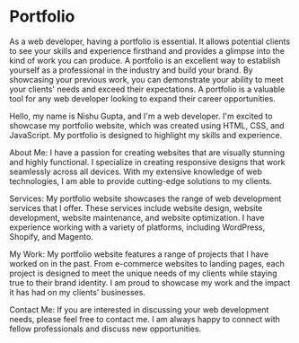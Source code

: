 # Portfolio
As a web developer, having a portfolio is essential. It allows potential clients to see your skills and experience firsthand and provides a glimpse into the kind of work you can produce. A portfolio is an excellent way to establish yourself as a professional in the industry and build your brand. By showcasing your previous work, you can demonstrate your ability to meet your clients' needs and exceed their expectations. A portfolio is a valuable tool for any web developer looking to expand their career opportunities.

Hello, my name is Nishu Gupta, and I'm a web developer. I'm excited to showcase my portfolio website, which was created using HTML, CSS, and JavaScript. My portfolio is designed to highlight my skills and experience.

About Me:
I have a passion for creating websites that are visually stunning and highly functional. I specialize in creating responsive designs that work seamlessly across all devices. With my extensive knowledge of web technologies, I am able to provide cutting-edge solutions to my clients.

Services:
My portfolio website showcases the range of web development services that I offer. These services include website design, website development, website maintenance, and website optimization. I have experience working with a variety of platforms, including WordPress, Shopify, and Magento.

My Work:
My portfolio website features a range of projects that I have worked on in the past. From e-commerce websites to landing pages, each project is designed to meet the unique needs of my clients while staying true to their brand identity. I am proud to showcase my work and the impact it has had on my clients' businesses.

Contact Me:
If you are interested in discussing your web development needs, please feel free to contact me. I am always happy to connect with fellow professionals and discuss new opportunities.

